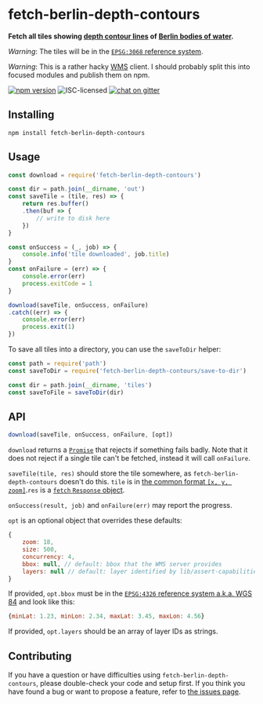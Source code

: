 # fetch-berlin-depth-contours

**Fetch all tiles showing [depth contour lines](https://en.wikipedia.org/wiki/Nautical_chart#Depths_and_heights) of [Berlin bodies of water](https://fbinter.stadt-berlin.de/fb/index.jsp?loginkey=zoomStart&mapId=gewmor2@senstadt&bbox=41013,12977,41197,13034).**

*Warning*: The tiles will be in the [`EPSG:3068` reference system](https://epsg.io/3068).

*Warning*: This is a rather hacky [WMS](http://docs.geoserver.org/latest/en/user/services/wms/index.html) client. I should probably split this into focused modules and publish them on npm.

[![npm version](https://img.shields.io/npm/v/fetch-berlin-depth-contours.svg)](https://www.npmjs.com/package/fetch-berlin-depth-contours)
![ISC-licensed](https://img.shields.io/github/license/derhuerst/fetch-berlin-depth-contours.svg)
[![chat on gitter](https://badges.gitter.im/derhuerst.svg)](https://gitter.im/derhuerst)


## Installing

```shell
npm install fetch-berlin-depth-contours
```


## Usage

```js
const download = require('fetch-berlin-depth-contours')

const dir = path.join(__dirname, 'out')
const saveTile = (tile, res) => {
	return res.buffer()
	.then(buf => {
		// write to disk here
	})
}

const onSuccess = (_, job) => {
	console.info('tile downloaded', job.title)
}
const onFailure = (err) => {
	console.error(err)
	process.exitCode = 1
}

download(saveTile, onSuccess, onFailure)
.catch((err) => {
	console.error(err)
	process.exit(1)
})
```

To save all tiles into a directory, you can use the `saveToDir` helper:

```js
const path = require('path')
const saveToDir = require('fetch-berlin-depth-contours/save-to-dir')

const dir = path.join(__dirname, 'tiles')
const saveToFile = saveToDir(dir)
```


## API

```js
download(saveTile, onSuccess, onFailure, [opt])
```

`download` returns a [`Promise`](https://developer.mozilla.org/en-US/docs/Web/JavaScript/Guide/Using_promises) that rejects if something fails badly. Note that it does not reject if a single tile can't be fetched, instead it will call `onFailure`.

`saveTile(tile, res)` should store the tile somewhere, as `fetch-berlin-depth-contours` doesn't do this. `tile` is in [the common format `[x, y, zoom]`](https://www.npmjs.com/package/tilebelt).`res` is a [`fetch` `Response` object](https://developer.mozilla.org/en-US/docs/Web/API/Response).

`onSuccess(result, job)` and `onFailure(err)` may report the progress.

`opt` is an optional object that overrides these defaults:

```js
{
	zoom: 18,
	size: 500,
	concurrency: 4,
	bbox: null, // default: bbox that the WMS server provides
	layers: null // default: layer identified by lib/assert-capabilities
}
```

If provided, `opt.bbox` must be in the [`EPSG:4326` reference system a.k.a. WGS 84](https://epsg.io/4326) and look like this:

```js
{minLat: 1.23, minLon: 2.34, maxLat: 3.45, maxLon: 4.56}
```

If provided, `opt.layers` should be an array of layer IDs as strings.


## Contributing

If you have a question or have difficulties using `fetch-berlin-depth-contours`, please double-check your code and setup first. If you think you have found a bug or want to propose a feature, refer to [the issues page](https://github.com/derhuerst/fetch-berlin-depth-contours/issues).

